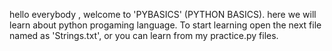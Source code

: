 
hello everybody , welcome to 'PYBASICS' (PYTHON BASICS).
here we will learn about python progaming language.
To start learning open the next file named as 'Strings.txt', or you can learn from my practice.py files.